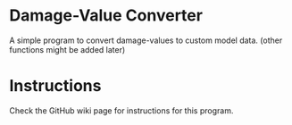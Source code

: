 # Damage-Value Converter
A simple program to convert damage-values to custom model data. 
(other functions might be added later)
# Instructions
Check the GitHub wiki page for instructions for this program.
